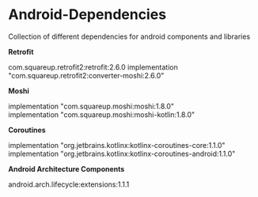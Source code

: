 # Android-Dependencies
Collection of different dependencies for android components and libraries

**Retrofit**

com.squareup.retrofit2:retrofit:2.6.0
implementation "com.squareup.retrofit2:converter-moshi:2.6.0"

**Moshi**

implementation "com.squareup.moshi:moshi:1.8.0"  
implementation "com.squareup.moshi:moshi-kotlin:1.8.0"

**Coroutines**

implementation "org.jetbrains.kotlinx:kotlinx-coroutines-core:1.1.0"
implementation "org.jetbrains.kotlinx:kotlinx-coroutines-android:1.1.0"

**Android Architecture Components**

android.arch.lifecycle:extensions:1.1.1


